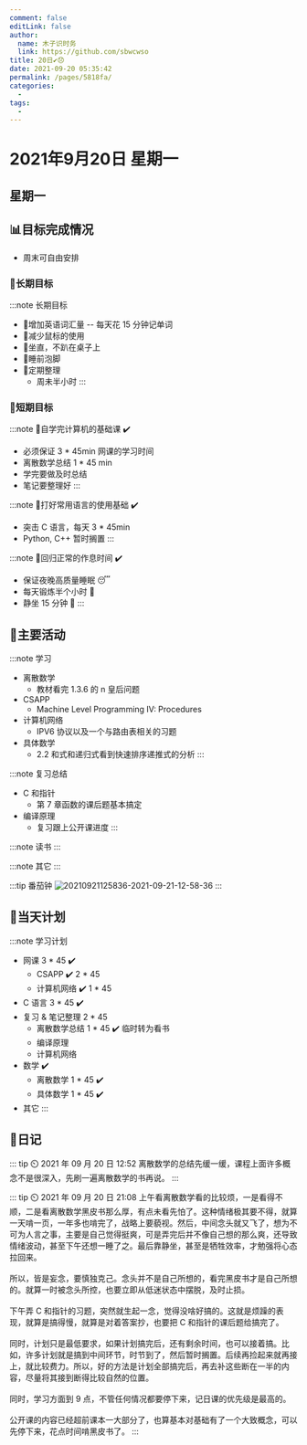 ```yaml
---
comment: false
editLink: false
author: 
  name: 木子识时务
  link: https://github.com/sbwcwso
title: 20日✔️😞
date: 2021-09-20 05:35:42
permalink: /pages/5818fa/
categories: 
  - 
tags: 
  - 
---
```


# 2021年9月20日 星期一

## 星期一

## 📊目标完成情况

* 周末可自由安排

### 🐺长期目标

:::note 长期目标
* 🚢增加英语词汇量 -- 每天花 15 分钟记单词
* 🚢减少鼠标的使用
* 🚢坐直，不趴在桌子上
* 🚢睡前泡脚
* 🚢定期整理
  * 周未半小时
:::

### 🐆短期目标

:::note 🚗自学完计算机的基础课  ✔️
* 必须保证 3 * 45min 网课的学习时间
* 离散数学总结 1 * 45 min
* 学完要做及时总结
* 笔记要整理好
:::

:::note 🚗打好常用语言的使用基础  ✔️
* 突击 C 语言，每天 3 * 45min
* Python, C++ 暂时搁置
:::

:::note 🚗回归正常的作息时间  ✔️
* 保证夜晚高质量睡眠 😴
* 每天锻炼半个小时 🏃
* 静坐 15 分钟 🙏
:::

## 🏃主要活动

:::note 学习
* 离散数学
  * 教材看完 1.3.6 的 n 皇后问题
* CSAPP
  * Machine Level Programming IV: Procedures
* 计算机网络
  * IPV6 协议以及一个与路由表相关的习题
* 具体数学
  * 2.2 和式和递归式看到快速排序递推式的分析
:::

:::note 复习总结
* C 和指针
  * 第 7 章函数的课后题基本搞定
* 编译原理
  * 复习跟上公开课进度
:::

:::note 读书
:::

:::note 其它
:::

:::tip 番茄钟
![20210921125836-2021-09-21-12-58-36](https://cdn.jsdelivr.net/gh/sbwcwso/PicBed@master/20210921125836-2021-09-21-12-58-36.png)
:::

## 📓当天计划

:::note 学习计划
* 网课 3 * 45  ✔️
  * CSAPP  ✔️ 2 * 45
  * 计算机网络  ✔️ 1 * 45
* C 语言 3 * 45  ✔️
* 复习 & 笔记整理 2 * 45
  * 离散数学总结 1 * 45  ✔️ 临时转为看书
  * 编译原理
  * 计算机网络
* 数学  ✔️
  * 离散数学 1 * 45  ✔️
  * 具体数学 1 * 45  ✔️
* 其它
:::

## 🤔日记

::: tip ⏲️ 2021 年 09 月 20 日 12:52
离散数学的总结先缓一缓，课程上面许多概念不是很深入，先刷一遍离散数学的书再说。
:::

::: tip ⏲️ 2021 年 09 月 20 日 21:08
上午看离散数学看的比较烦，一是看得不顺，二是看离散数学黑皮书那么厚，有点未看先怕了。这种情绪极其要不得，就算一天啃一页，一年多也啃完了，战略上要藐视。然后，中间念头就又飞了，想为不可为人言之事，主要是自己觉得挺爽，可是弄完后并不像自己想的那么爽，还导致情绪波动，甚至下午还想一睡了之。最后靠静坐，甚至是牺牲效率，才勉强将心态拉回来。
<br><br>
所以，皆是妄念，要慎独克己。念头并不是自己所想的，看完黑皮书才是自己所想的。就算一时被念头所控，也要立即从低迷状态中摆脱，及时止损。
<br><br>
下午弄 C 和指针的习题，突然就生起一念，觉得没啥好搞的。这就是烦躁的表现，就算是搞得慢，就算是对着答案抄，也要把 C 和指针的课后题给搞完了。
<br><br>
同时，计划只是最低要求，如果计划搞完后，还有剩余时间，也可以接着搞。比如，许多计划就是搞到中间环节，时节到了，然后暂时搁置。后续再捡起来就再接上，就比较费力。所以，好的方法是计划全部搞完后，再去补这些断在一半的内容，尽量将其接到断得比较自然的位置。
<br><br>
同时，学习方面到 9 点，不管任何情况都要停下来，记日课的优先级是最高的。
<br><br>
公开课的内容已经超前课本一大部分了，也算基本对基础有了一个大致概念，可以先停下来，花点时间啃黑皮书了。
:::
